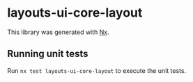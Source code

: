 # layouts-ui-core-layout

This library was generated with [Nx](https://nx.dev).

## Running unit tests

Run `nx test layouts-ui-core-layout` to execute the unit tests.
